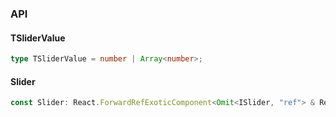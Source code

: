 

### API

#### TSliderValue

```ts
type TSliderValue = number | Array<number>;
```

#### Slider

```ts
const Slider: React.ForwardRefExoticComponent<Omit<ISlider, "ref"> & React.RefAttributes<unknown>>;
```

